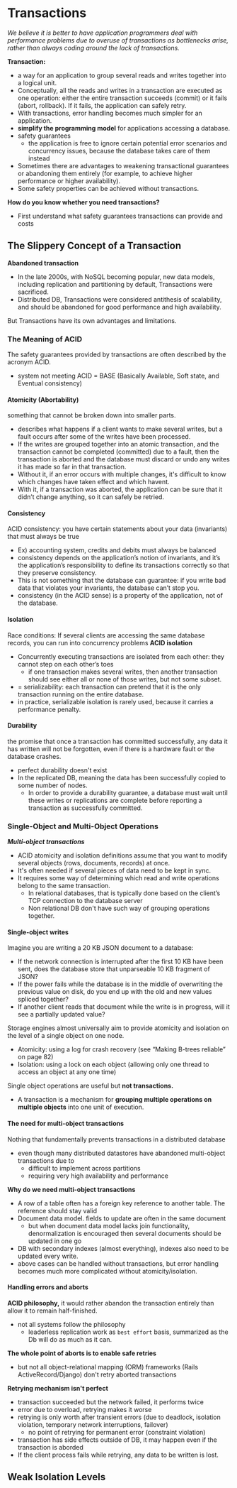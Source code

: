 # Transactions

_We believe it is better to have application programmers deal with performance problems due to overuse of transactions as bottlenecks arise, rather than always coding around the lack of transactions._

**Transaction:**
- a way for an application to group several reads and writes together into a logical unit. 
- Conceptually, all the reads and writes in a transaction are executed as one operation: either the entire transaction succeeds (commit) or it fails (abort, rollback). If it fails, the application can safely retry.
- With transactions, error handling becomes much simpler for an application.
- **simplify the programming model** for applications accessing a database. 
- safety guarantees
  - the application is free to ignore certain potential error scenarios and concurrency issues, because the database takes care of
them instead 
- Sometimes there are advantages to weakening transactional guarantees or abandoning them entirely (for example, to
achieve higher performance or higher availability). 
- Some safety properties can be achieved without transactions.

**How do you know whether you need transactions?**
- First understand what safety guarantees transactions can provide and costs

## The Slippery Concept of a Transaction
**Abandoned transaction**
- In the late 2000s, with NoSQL becoming popular, new data models, including replication and partitioning by default, Transactions were sacrificed.
- Distributed DB, Transactions were considered antithesis of scalability, and should be abandoned for good performance and high availability.

But Transactions have its own advantages and limitations.

### The Meaning of ACID
The safety guarantees provided by transactions are often described by the acronym ACID. 
- system not meeting ACID = BASE (Basically Available, Soft state, and Eventual consistency) 

#### Atomicity (Abortability)
something that cannot be broken down into smaller parts.
- describes what happens if a client wants to make several writes, but a fault occurs after some of the writes have been processed.
- If the writes are grouped together into an atomic transaction, and the transaction cannot be completed (committed) due to a fault, then the transaction is aborted and the database must discard or undo any writes it has made so far in that transaction.
- Without it, if an error occurs with multiple changes, it's difficult to know which changes have taken effect and which havent.
- With it, if a transaction was aborted, the application can be sure that it didn’t change anything, so it can safely be retried.

#### Consistency
ACID consistency: you have certain statements about your data (invariants) that must always be true
- Ex) accounting system, credits and debits must always be balanced
- consistency depends on the application’s notion of invariants, and it’s the application’s responsibility to define its transactions correctly so that they preserve consistency.
- This is not something that the database can guarantee: if you write bad data that violates your invariants, the database can’t stop you.
- consistency (in the ACID sense) is a property of the application, not of the database.

#### Isolation
Race conditions: If several clients are accessing the same database records, you can run into concurrency problems
**ACID isolation** 
- Concurrently executing transactions are isolated from each other: they cannot step on each other’s toes
  - if one transaction makes several writes, then another transaction should see either all or none of those writes, but not some subset.
- = serializability: each transaction can pretend that it is the only transaction running on the entire database.
- in practice, serializable isolation is rarely used, because it carries a performance penalty.

#### Durability
the promise that once a transaction has committed successfully, any data it has written will not be forgotten, even if there is a
hardware fault or the database crashes. 
- perfect durability doesn't exist
- In the replicated DB, meaning the data has been successfully copied to some number of nodes.
   - In order to provide a durability guarantee, a database must wait until these writes or replications are complete before reporting a transaction as successfully committed.
  
### Single-Object and Multi-Object Operations
**_Multi-object transactions_**
- ACID atomicity and isolation definitions assume that you want to modify several objects (rows, documents, records) at once. 
- It's often needed if several pieces of data need to be kept in sync.
- It requires some way of determining which read and write operations belong to the same transaction.
   - In relational databases, that is typically done based on the client’s TCP connection to the database server
   - Non relational DB don't have such way of grouping operations together. 

#### Single-object writes
Imagine you are writing a 20 KB JSON document to a database:
- If the network connection is interrupted after the first 10 KB have been sent, does the database store that unparseable 10 KB fragment of JSON?
- If the power fails while the database is in the middle of overwriting the previous value on disk, do you end up with the old and new values spliced together?
- If another client reads that document while the write is in progress, will it see a partially updated value?

Storage engines almost universally aim to provide atomicity and isolation on the level of a single object on one node. 
- Atomicity: using a log for crash recovery (see “Making B-trees reliable” on page 82)
- Isolation: using a lock on each object (allowing only one thread to access an object at any one time)

Single object operations are useful but **not transactions.**
- A transaction is a mechanism for **grouping multiple operations on multiple objects** into one unit of execution.

#### The need for multi-object transactions
Nothing that fundamentally prevents transactions in a distributed database
- even though many distributed datastores have abandoned multi-object transactions due to
   - difficult to implement across partitions
   - requiring very high availability and performance

**Why do we need multi-object transactions**
- A row of a table often has a foreign key reference to another table. The reference should stay valid
- Document data model. fields to update are often in the same document
  - but when document data model lacks join functionality, denormalization is encouraged then several documents should be updated in one go
- DB with secondary indexes (almost everything), indexes also need to be updated every write.
- above cases can be handled without transactions, but error handling becomes much more complicated without atomicity/isolation.


#### Handling errors and aborts
**ACID philosophy,** it would rather abandon the transaction entirely than allow it to remain half-finished.
- not all systems follow the philosophy
  - leaderless replication work as `best effort` basis, summarized as the Db will do as much as it can.

**The whole point of aborts is to enable safe retries**
- but not all object-relational mapping (ORM) frameworks (Rails ActiveRecord/Django) don't retry aborted transactions

**Retrying mechanism isn't perfect**
- transaction succeeded but the network failed, it performs twice
- error due to overload, retrying makes it worse
- retrying is only worth after transient errors (due to deadlock, isolation violation, temporary network interruptions, failover)
  - no point of retrying for permanent error (constraint violation)
- transaction has side effects outside of DB, it may happen even if the transaction is aborded
- If the client process fails while retrying, any data to be written is lost.

## Weak Isolation Levels


